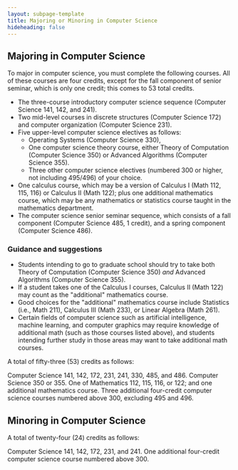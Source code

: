 ```yaml
---
layout: subpage-template
title: Majoring or Minoring in Computer Science
hideheading: false
---
```

## Majoring in Computer Science

To major in computer science, you must complete the following courses.  All of these courses
are four credits, except for the fall component of senior seminar, which is only one credit; this comes
to 53 total credits.

- The three-course introductory computer science sequence (Computer Science 141, 142, and 241).
- Two mid-level courses in discrete structures (Computer Science 172) and computer organization (Computer Science 231).
- Five upper-level computer science electives as follows:
  - Operating Systems (Computer Science 330),
  - One computer science theory course, either Theory of Computation (Computer Science 350) or 
    Advanced Algorithms (Computer Science 355).
  - Three other computer science electives (numbered 300 or higher, not including 495/496) of your choice.
- One calculus course, which may be a version of Calculus I (Math 112, 115, 116) or Calculus II (Math 122); plus one additional
  mathematics course, which may be any mathematics or statistics course taught in the mathematics department.
- The computer science senior seminar sequence, which consists of a fall component (Computer Science 485, 1 credit),
  and a spring component (Computer Science 486).
  
### Guidance and suggestions

- Students intending to go to graduate school should try to take both Theory of Computation (Computer Science 350) *and* 
    Advanced Algorithms (Computer Science 355).
- If a student takes one of the Calculus I courses, Calculus II (Math 122) may count as the "additional" mathematics course.
- Good choices for the "additional" mathematics course include Statistics (i.e., Math 211), Calculus III (Math 233), or Linear Algebra (Math 261). 
- Certain fields of computer science such as artificial intelligence, machine learning, and computer
	graphics may require knowledge of additional math (such as those courses listed above), and students intending further study in those
	areas may want to take additional math courses.
 

A total of fifty-three (53) credits as follows:

Computer Science 141, 142, 172, 231, 241, 330, 485, and 486.
Computer Science 350 or 355.
One of Mathematics 112, 115, 116, or 122; and one additional mathematics course.
Three additional four-credit computer science courses numbered above 300, excluding 495 and 496.

## Minoring in Computer Science

A total of twenty-four (24) credits as follows:

Computer Science 141, 142, 172, 231, and 241.
One additional four-credit computer science course numbered above 300.
